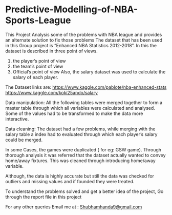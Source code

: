 # Predictive-Modelling-of-NBA-Sports-League
This Project Analysis some of the problems with NBA league and provides an alternate solution to fix those problems
The dataset that has been used in this Group project is “Enhanced NBA Statistics 2012-2018”. In this the
dataset is described in three point of views.
   1) the player’s point of view
   2) the team’s point of view
   3) Official’s point of view
Also, the salary dataset was used to calculate the salary of each player.

The Dataset links are:
https://www.kaggle.com/pablote/nba-enhanced-stats
https://www.kaggle.com/koki25ando/salary

Data manipulation: All the following tables were merged together to form a master table through which
all variables were calculated and analysed. Some of the values had to be transformed to make the data
more interactive.

Data cleaning: The dataset had a few problems, while merging with the salary table a index had to
evaluated through which each player’s salary could be merged.

In some Cases, the games were duplicated ( for eg: GSW game). Through thorough analysis it was referred
that the dataset actually wanted to convey home/away fixtures. This was cleaned through introducing
home/away variable.

Although, the data is highly accurate but still the data was checked for outliers and missing values and if
founded they were treated.

To understand the problems solved and get a better idea of the project, Go through the report file in this project

For any other queries Email me at : Shubhamhanda9@gmail.com

